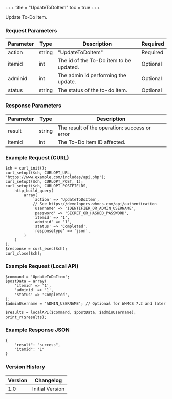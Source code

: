 +++
title = "UpdateToDoItem"
toc = true
+++

Update To-Do Item.

### Request Parameters

| Parameter | Type | Description | Required |
| --------- | ---- | ----------- | -------- |
| action | string | "UpdateToDoItem" | Required |
| itemid | int | The id of the To-Do item to be updated. | Optional |
| adminid | int | The admin id performing the update. | Optional |
| status | string | The status of the to-do item. | Optional |

### Response Parameters

| Parameter | Type | Description |
| --------- | ---- | ----------- |
| result | string | The result of the operation: success or error |
| itemid | int | The To-Do item ID affected. |


### Example Request (CURL)

```
$ch = curl_init();
curl_setopt($ch, CURLOPT_URL, 'https://www.example.com/includes/api.php');
curl_setopt($ch, CURLOPT_POST, 1);
curl_setopt($ch, CURLOPT_POSTFIELDS,
    http_build_query(
        array(
            'action' => 'UpdateToDoItem',
            // See https://developers.whmcs.com/api/authentication
            'username' => 'IDENTIFIER_OR_ADMIN_USERNAME',
            'password' => 'SECRET_OR_HASHED_PASSWORD',
            'itemid' => '1',
            'adminid' => '1',
            'status' => 'Completed',
            'responsetype' => 'json',
        )
    )
);
$response = curl_exec($ch);
curl_close($ch);
```


### Example Request (Local API)

```
$command = 'UpdateToDoItem';
$postData = array(
    'itemid' => '1',
    'adminid' => '1',
    'status' => 'Completed',
);
$adminUsername = 'ADMIN_USERNAME'; // Optional for WHMCS 7.2 and later

$results = localAPI($command, $postData, $adminUsername);
print_r($results);
```


### Example Response JSON

```
{
    "result": "success",
    "itemid": "1"
}
```


### Version History

| Version | Changelog |
| ------- | --------- |
| 1.0 | Initial Version |
